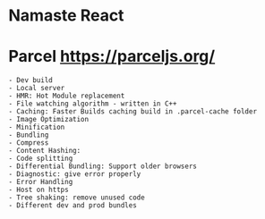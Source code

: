# Namaste React

# Parcel https://parceljs.org/
    - Dev build
    - Local server
    - HMR: Hot Module replacement
    - File watching algorithm - written in C++
    - Caching: Faster Builds caching build in .parcel-cache folder
    - Image Optimization
    - Minification
    - Bundling
    - Compress
    - Content Hashing:  
    - Code splitting
    - Differential Bundling: Support older browsers
    - Diagnostic: give error properly
    - Error Handling
    - Host on https
    - Tree shaking: remove unused code
    - Different dev and prod bundles
    


